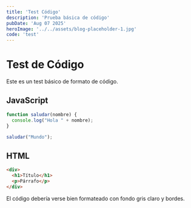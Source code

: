 ```yaml
---
title: 'Test Código'
description: 'Prueba básica de código'
pubDate: 'Aug 07 2025'
heroImage: '../../assets/blog-placeholder-1.jpg'
code: 'test'
---
```


# Test de Código

Este es un test básico de formato de código.

## JavaScript

```js
function saludar(nombre) {
  console.log("Hola " + nombre);
}

saludar("Mundo");
```

## HTML

```html
<div>
  <h1>Título</h1>
  <p>Párrafo</p>
</div>
```

El código debería verse bien formateado con fondo gris claro y bordes.
